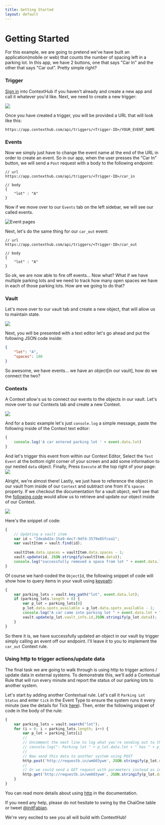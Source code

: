 ```yaml
---
title: Getting Started
layout: default
---
```


# Getting Started

For this example, we are going to pretend we've have built an application(mobile or web) that counts the number of spacing left in a parking lot. In this app, we have 2 buttons, one that says "Car In" and the other that says "Car out". Pretty simple right?

### Trigger
[Sign in](https://app.contexthub.com/users/sign_in) into ContextHub if you haven't already and create a new app and call it whatever you'd like. Next, we need to create a new trigger: 

![](../../img/gettingStarted/newTrigger.png)

Once you have created a trigger, you will be provided a URL that will look like this:
```
https://app.contexthub.com/api/triggers/<Trigger-ID>/YOUR_EVENT_NAME
```

### Events
Now we simply just have to change the event name at the end of the URL in order to create an event. So in our app, when the user presses the "Car In" button, we will send a `Post` request with a body to the following endpoint:

```
// url
https://app.contexthub.com/api/triggers/<Trigger-ID>/car_in

// body
{
	"lot" : "A"
}
```

Now if we move over to our `Events` tab on the left sidebar, we will see our called events.

![Event pages](../../img/gettingStarted/events.png)

Next, let's do the same thing for our `car_out` event:

```
// url
https://app.contexthub.com/api/triggers/<Trigger-ID>/car_out

// body
{
	"lot" : "A"
}
```

So ok, we are now able to fire off events... Now what? What if we have multiple parking lots and we need to track how many open spaces we have in each of those parking lots. How are we going to do that?

### Vault

Let's move over to our vault tab and create a new object, that will allow us to maintain state.

![](../../img/gettingStarted/Vault.png)

Next, you will be presented with a text editor let's go ahead and put the following JSON code inside:

```json
{
    "lot": "A",
    "spaces": 100
}
```

So awesome, we have events... we have an object[in our vault], how do we connect the two?


### Contexts

A Context allow's us to connect our events to the objects in our vault. Let's move over to our Contexts tab and create a new Context.

![](../../img/gettingStarted/ContextNew.png)

And for a basic example let's just `console.log` a simple message, paste the following inside of the Context text editor:

```javascript
{
    console.log('A car entered parking lot ' + event.data.lot)
}
```

And let's trigger this event from within our Context Editor, Select the `Test Event` at the bottom right corner of your screen and add some information to our nested `data` object. Finally, Press `Execute` at the top right of your page:
![](../../img/gettingStarted/ContextTestEvent.png)


Alright, we're almost there! Lastly, we just have to reference the object in our vault from inside of our `Context` and subtract one from it's `spaces` property. If we checkout the documentation for a vault object, we'll see that the [following code](https://chaione.github.io/docs/contextualengine/#vault-update) would allow us to retrieve and update our object inside of our Context.

![](../../img/gettingStarted/ContextVaultObject.png)

Here's the snippet of code:

```javascript
{
    // Updating a vault item
    var id = "2deabd2e-15a9-4ec7-9dfd-3579e85fcea1";
    var vaultItem = vault.find(id);
    
    vaultItem.data.spaces = vaultItem.data.spaces - 1;
    vault.update(id, JSON.stringify(vaultItem.data));
    console.log("successfully removed a space from lot " + event.data.lot)
}
```
Of course we hard-coded the `ObjectId`, the following snippet of code will show how to query items in your vault using [keypath](https://chaione.github.io/docs/contextualengine/#vault-keypath):

```javascript
{
    var parking_lots = vault.key_path("lot", event.data.lot);
    if (parking_lots.length > 0) {
        var p_lot = parking_lots[0]
        p_lot.data.spots_available = p_lot.data.spots_available - 1;
        console.log("A car came into parking lot " + event.data.lot + ", " + p_lot.data.spots_available + " spaces remaining!")
        vault.update(p_lot.vault_info.id,JSON.stringify(p_lot.data));
    }
}
```

So there it is, we have successfully updated an object in our vault by trigger simply calling an event off our endpoint. I'll leave it to you to implement the `car_out` Context rule.

### Using http to trigger actions/update data

The final task we are going to walk through is using http to trigger actions / update data in external systems. To demonstrate this, we'll add a Contextual Rule that will run every minute and report the status of our parking lots to another system.

Let's start by adding another Contextual rule. Let's call it `Parking Lot Status` and enter `tick` in the Event Type to ensure the system runs it every minute (see the details for Tick [here](https://chaione.github.io/docs/contextualengine/#event-tick)). Then, enter the following snippet of code in the body of the rule:

```javascript
{
	var parking_lots = vault.search("lot");
	for (i = 0; i < parking_lots.length; i++) {
   	    var p_lot = parking_lots[i]
		//
		// Uncomment the next line to log what you're sending out to the console
		// console.log("- Parking lot " + p_lot.data.lot + " has " + p_lot.data.spots_available + " spaces available")
		//
		// Now send this data to another system using POST
		http.post('http://requestb.in/wm603ywm', JSON.stringify(p_lot.data), JSON.stringify({"Content-Type":"application/json"}))
		//
		// Or we could send a GET request with parameters instead as in /wm603ywm?lot=A&spots_available=99
		http.get('http://requestb.in/wm603ywm', JSON.stringify(p_lot.data), JSON.stringify({"Content-Type":"application/json"}))
	}
}
```

You can read more details about using [http](https://chaione.github.io/docs/contextualengine/#http) in the documentation.

If you need any help, please do not hesitate to swing by the ChaiOne table or tweet [@initFabian](https://twitter.com/initFabian). 

We're very excited to see you all will build with ContextHub!

